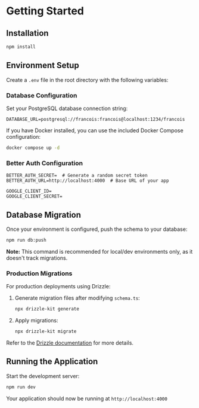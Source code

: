 # Getting Started

## Installation

```bash
npm install
```

## Environment Setup

Create a `.env` file in the root directory with the following variables:

### Database Configuration

Set your PostgreSQL database connection string:

```env
DATABASE_URL=postgresql://francois:francois@localhost:1234/francois
```

If you have Docker installed, you can use the included Docker Compose configuration:

```bash
docker compose up -d
```

### Better Auth Configuration

```env
BETTER_AUTH_SECRET=  # Generate a random secret token
BETTER_AUTH_URL=http://localhost:4000  # Base URL of your app

GOOGLE_CLIENT_ID= 
GOOGLE_CLIENT_SECRET=
```

## Database Migration

Once your environment is configured, push the schema to your database:

```bash
npm run db:push
```

**Note:** This command is recommended for local/dev environments only, as it doesn't track migrations.

### Production Migrations

For production deployments using Drizzle:

1. Generate migration files after modifying `schema.ts`:
   ```bash
   npx drizzle-kit generate
   ```

2. Apply migrations:
   ```bash
   npx drizzle-kit migrate
   ```

Refer to the [Drizzle documentation](https://orm.drizzle.team/docs/migrations) for more details.

## Running the Application

Start the development server:

```bash
npm run dev
```

Your application should now be running at `http://localhost:4000`
